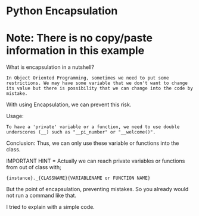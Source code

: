 # Python Encapsulation

# Note: There is no copy/paste information in this example

What is encapsulation in a nutshell?

    In Object Oriented Programming, sometimes we need to put some restrictions. We may have some variable that we don't want to change its value but there is possibility that we can change into the code by mistake.

With using Encapsulation, we can prevent this risk.

Usage:

    To have a 'private' variable or a function, we need to use double underscores (__) such as "__pi_number" or "__welcome()".

Conclusion: Thus, we can only use these variable or functions into the class.

IMPORTANT HINT = Actually we can reach private variables or functions from out of class with;
    
    {instance}._{CLASSNAME}{VARIABLENAME or FUNCTION NAME}

But the point of encapsulation, preventing mistakes. So you already would not run a command like that.


I tried to explain with a simple code.
